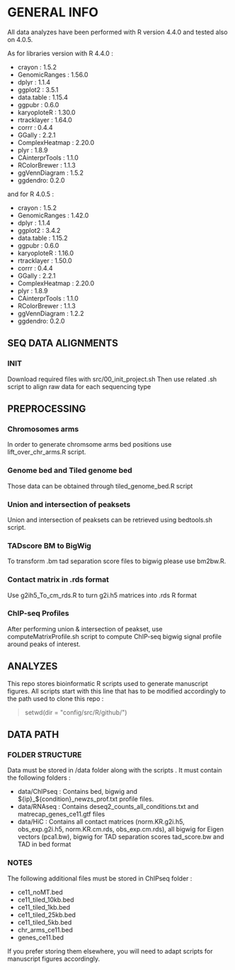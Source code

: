 # GENERAL INFO

All data analyzes have been performed with  R version 4.4.0 and tested also on 4.0.5.

As for libraries version with R 4.4.0 : 

- crayon : 1.5.2
- GenomicRanges : 1.56.0 
- dplyr : 1.1.4 
- ggplot2 : 3.5.1 
- data.table : 1.15.4 
- ggpubr : 0.6.0 
- karyoploteR : 1.30.0 
- rtracklayer : 1.64.0 
- corrr : 0.4.4 
- GGally : 2.2.1 
- ComplexHeatmap : 2.20.0 
- plyr : 1.8.9 
- CAinterprTools : 1.1.0 
- RColorBrewer : 1.1.3 
- ggVennDiagram : 1.5.2 
- ggdendro: 0.2.0 

and for R 4.0.5 :

- crayon : 1.5.2 
- GenomicRanges : 1.42.0 
- dplyr : 1.1.4 
- ggplot2 : 3.4.2 
- data.table : 1.15.2 
- ggpubr : 0.6.0 
- karyoploteR : 1.16.0 
- rtracklayer : 1.50.0 
- corrr :  0.4.4 
- GGally : 2.2.1 
- ComplexHeatmap : 2.20.0 
- plyr : 1.8.9 
- CAinterprTools : 1.1.0 
- RColorBrewer : 1.1.3 
- ggVennDiagram : 1.2.2 
- ggdendro: 0.2.0 

## SEQ DATA ALIGNMENTS

### INIT
Download required files with src/00_init_project.sh
Then use related .sh script to align raw data for each sequencing type


## PREPROCESSING
### Chromosomes arms

In order to generate chromsome arms bed positions use lift_over_chr_arms.R script.

### Genome bed and Tiled genome bed

Those data can be obtained through tiled_genome_bed.R script

### Union and intersection of peaksets

Union and intersection of peaksets can be retrieved using bedtools.sh script.

### TADscore BM to BigWig

To transform .bm tad separation score files to bigwig please use bm2bw.R.

### Contact matrix in .rds format 
Use g2ih5_To_cm_rds.R to turn g2i.h5 matrices into .rds R format


### ChIP-seq Profiles

After performing union & intersection of peakset, use computeMatrixProfile.sh script to compute ChIP-seq bigwig signal profile around peaks of interest.



## ANALYZES
This repo stores bioinformatic R scripts used to generate manuscript figures.
All scripts start with this line that has to be modified accordingly to  the path used to clone this repo : 

> setwd(dir = "config/src/R/github/")

## DATA PATH
### FOLDER STRUCTURE
Data must be stored in /data folder along with the scripts . It must contain the following folders :

- data/ChIPseq : Contains bed, bigwig and ${ip}_${condition}_newzs_prof.txt profile files.
- data/RNAseq : Contains deseq2_counts_all_conditions.txt and matrecap_genes_ce11.gtf files
- data/HiC : Contains all contact matrices (norm.KR.g2i.h5, obs_exp.g2i.h5, norm.KR.cm.rds,  obs_exp.cm.rds), all bigwig for Eigen vectors (pca1.bw), bigwig for TAD separation scores tad_score.bw and TAD in bed format

### NOTES
The following additional files must be stored in ChIPseq folder :

- ce11_noMT.bed
- ce11_tiled_10kb.bed
- ce11_tiled_1kb.bed 
- ce11_tiled_25kb.bed
- ce11_tiled_5kb.bed
- chr_arms_ce11.bed 
- genes_ce11.bed

If you prefer storing them elsewhere, you will need to adapt scripts for manuscript figures accordingly.
